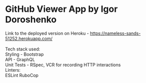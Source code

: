 # GitHub Viewer App by Igor Doroshenko

Link to the deployed version on Heroku - https://nameless-sands-51252.herokuapp.com/<br />
<br />
Tech stack used:<br />
Styling - Bootstrap<br />
API - GraphQL<br />
Unit Tests - RSpec, VCR for recording HTTP interactions<br />
Linters:<br />
ESLint
RuboCop

